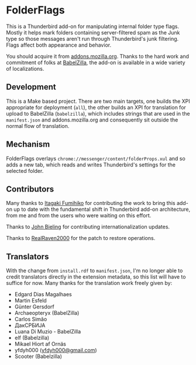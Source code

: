 FolderFlags
===========

This is a Thunderbird add-on for manipulating internal folder type flags.
Mostly it helps mark folders containing server-filtered spam as the Junk
type so those messages aren't run through Thunderbird's junk filtering.
Flags affect both appearance and behavior.

You should acquire it from [addons.mozilla.org][1].  Thanks to the hard
work and commitment of folks at [BabelZilla][2], the add-on is available
in a wide variety of localizations.

Development
-----------

This is a Make based project.  There are two main targets, one builds the
XPI appropriate for deployment (`all`), the other builds an XPI for
translation for upload to BabelZilla (`babelzilla`), which includes strings
that are used in the `manifest.json` and addons.mozilla.org and consequently
sit outside the normal flow of translation.

Mechanism
---------

FolderFlags overlays `chrome://messenger/content/folderProps.xul` and so
adds a new tab, which reads and writes Thunderbird's settings for the
selected folder.

Contributors
------------

Many thanks to [Itagaki Fumihiko](https://github.com/itagagaki) for contributing the work to bring this add-on up to date with the fundamental shift in Thunderbird add-on architecture, from me and from the users who were waiting on this effort.

Thanks to [John Bieling](https://github.com/jobisoft) for contributing internationalization updates.

Thanks to [RealRaven2000](https://github.com/RealRaven2000) for the patch to restore operations.

Translators
-----------

With the change from `install.rdf` to `manifest.json`, I'm no longer able to credit translators directly in the extension metadata, so this list will have to suffice for now.  Many thanks for the translation work freely given by:

* Edgard Dias Magalhaes
* Martin Esfeld
* Günter Gersdorf
* Archaeopteryx (BabelZilla)
* Carlos Simão
* ДакСРБИЈА
* Luana Di Muzio - BabelZilla
* elf (Babelzilla)
* Mikael Hiort af Ornäs
* yfdyh000 (yfdyh000@gmail.com)
* Scooter (Babelzilla)

[1]: https://addons.mozilla.org/thunderbird/addon/folderflags/
[2]: http://www.babelzilla.org/
